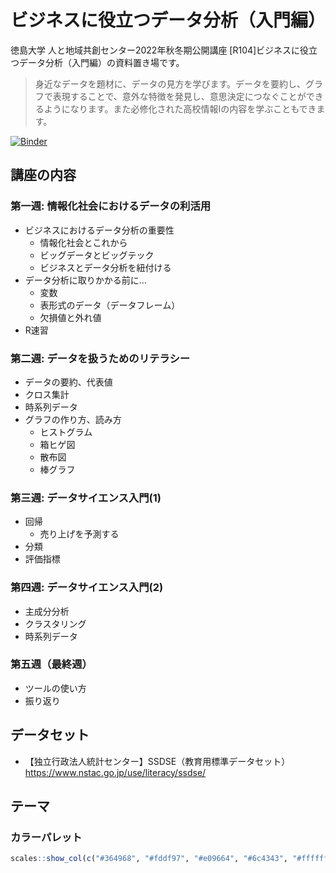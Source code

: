 ビジネスに役立つデータ分析（入門編）
=====================

徳島大学 人と地域共創センター2022年秋冬期公開講座
[R104]ビジネスに役立つデータ分析（入門編）の資料置き場です。

> 身近なデータを題材に、データの見方を学びます。データを要約し、グラフで表現することで、意外な特徴を発見し、意思決定につなぐことができるようになります。また必修化された高校情報Iの内容を学ぶこともできます。

[![Binder](https://mybinder.org/badge_logo.svg)](https://mybinder.org/v2/gh/uribo/cue2022aw_r104/main?urlpath=rstudio)


## 講座の内容

### 第一週: 情報化社会におけるデータの利活用

- ビジネスにおけるデータ分析の重要性
    - 情報化社会とこれから
    - ビッグデータとビッグテック
    - ビジネスとデータ分析を紐付ける
- データ分析に取りかかる前に…
    - 変数
    - 表形式のデータ（データフレーム）
    - 欠損値と外れ値
- R速習

### 第二週: データを扱うためのリテラシー

- データの要約、代表値
- クロス集計
- 時系列データ
- グラフの作り方、読み方
    - ヒストグラム
    - 箱ヒゲ図
    - 散布図
    - 棒グラフ


### 第三週: データサイエンス入門(1)

- 回帰
    - 売り上げを予測する
- 分類
- 評価指標

### 第四週: データサイエンス入門(2)

- 主成分分析
- クラスタリング
- 時系列データ

### 第五週（最終週）

- ツールの使い方
- 振り返り

## データセット

- 【独立行政法人統計センター】SSDSE（教育用標準データセット） https://www.nstac.go.jp/use/literacy/ssdse/

## テーマ

### カラーパレット

```r
scales::show_col(c("#364968", "#fddf97", "#e09664", "#6c4343", "#ffffff"), ncol = 5, borders = TRUE)
```
